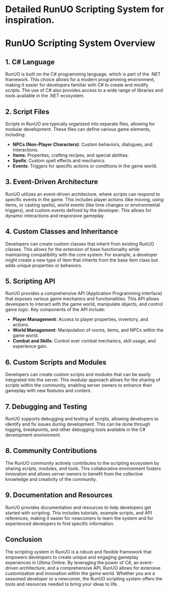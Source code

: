 # Detailed RunUO Scripting System for inspiration.
# RunUO Scripting System Overview

## 1. C# Language
RunUO is built on the C# programming language, which is part of the .NET framework. This choice allows for a modern programming environment, making it easier for developers familiar with C# to create and modify scripts. The use of C# also provides access to a wide range of libraries and tools available in the .NET ecosystem.

## 2. Script Files
Scripts in RunUO are typically organized into separate files, allowing for modular development. These files can define various game elements, including:
- **NPCs (Non-Player Characters)**: Custom behaviors, dialogues, and interactions.
- **Items**: Properties, crafting recipes, and special abilities.
- **Spells**: Custom spell effects and mechanics.
- **Events**: Triggers for specific actions or conditions in the game world.

## 3. Event-Driven Architecture
RunUO utilizes an event-driven architecture, where scripts can respond to specific events in the game. This includes player actions (like moving, using items, or casting spells), world events (like time changes or environmental triggers), and custom events defined by the developer. This allows for dynamic interactions and responsive gameplay.

## 4. Custom Classes and Inheritance
Developers can create custom classes that inherit from existing RunUO classes. This allows for the extension of base functionality while maintaining compatibility with the core system. For example, a developer might create a new type of item that inherits from the base item class but adds unique properties or behaviors.

## 5. Scripting API
RunUO provides a comprehensive API (Application Programming Interface) that exposes various game mechanics and functionalities. This API allows developers to interact with the game world, manipulate objects, and control game logic. Key components of the API include:
- **Player Management**: Access to player properties, inventory, and actions.
- **World Management**: Manipulation of rooms, items, and NPCs within the game world.
- **Combat and Skills**: Control over combat mechanics, skill usage, and experience gain.

## 6. Custom Scripts and Modules
Developers can create custom scripts and modules that can be easily integrated into the server. This modular approach allows for the sharing of scripts within the community, enabling server owners to enhance their gameplay with new features and content.

## 7. Debugging and Testing
RunUO supports debugging and testing of scripts, allowing developers to identify and fix issues during development. This can be done through logging, breakpoints, and other debugging tools available in the C# development environment.

## 8. Community Contributions
The RunUO community actively contributes to the scripting ecosystem by sharing scripts, modules, and tools. This collaborative environment fosters innovation and allows server owners to benefit from the collective knowledge and creativity of the community.

## 9. Documentation and Resources
RunUO provides documentation and resources to help developers get started with scripting. This includes tutorials, example scripts, and API references, making it easier for newcomers to learn the system and for experienced developers to find specific information.

## Conclusion
The scripting system in RunUO is a robust and flexible framework that empowers developers to create unique and engaging gameplay experiences in Ultima Online. By leveraging the power of C#, an event-driven architecture, and a comprehensive API, RunUO allows for extensive customization and innovation within the game world. Whether you are a seasoned developer or a newcomer, the RunUO scripting system offers the tools and resources needed to bring your ideas to life.